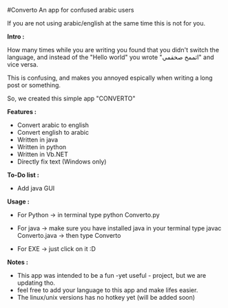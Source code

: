 #Converto
An app for confused arabic users

If you are not using arabic/english at the same time this is not for you.

**Intro :**

How many times while you are writing you found that you didn't switch the language, and instead of the "Hello world" you wrote "اثممخ صخقمي" and vice versa.

This is confusing, and makes you annoyed espically when writing a long post or something.

So, we created this simple app "CONVERTO"

**Features :**

- Convert arabic to english
- Convert english to arabic
- Written in java
- Written in python
- Written in Vb.NET
- Directly fix text (Windows only)

**To-Do list :**

- Add java GUI


**Usage :**

- For Python
-> in terminal type python Converto.py

- For java
-> make sure you have installed java in your terminal type javac Converto.java 
-> then type Converto

- For EXE
-> just click on it :D


**Notes :**

- This app was intended to be a fun -yet useful - project, but we are updating tho.
- feel free to add your language to this app and make lifes easier.
- The linux/unix versions has no hotkey yet (will be added soon)
